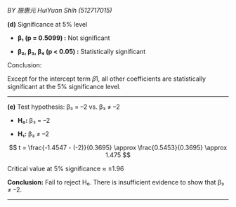*BY 施惠元 HuiYuan Shih (512717015)*


**(d)** Significance at 5% level

- **β₁ (p = 0.5099) :**  Not significant
 
- **β₂, β₃, β₄ (p < 0.05) :**  Statistically significant

Conclusion:

Except for the intercept term 𝛽1, all other coefficients are statistically significant at the 5% significance level.

---

**(e)** Test hypothesis: β₃ = –2 vs. β₃ ≠ –2

- **H₀:** β₃ = –2
  
- **H₁:** β₃ ≠ –2

$$
t = \frac{-1.4547 - (-2)}{0.3695} \approx \frac{0.5453}{0.3695} \approx 1.475
$$

Critical value at 5% significance ≈ ±1.96

**Conclusion:** Fail to reject H₀. There is insufficient evidence to show that β₃ ≠ –2.


---
